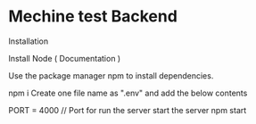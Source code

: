 # Mechine test Backend
 
Installation

Install Node ( Documentation )

Use the package manager npm to install dependencies.

npm i Create one file name as ".env" and add the below contents

PORT = 4000 // Port for run the server
start the server
npm start
